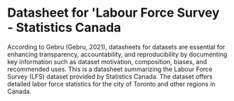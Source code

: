 # Datasheet for 'Labour Force Survey - Statistics Canada
According to Gebru (Gebru, 2021), datasheets for datasets are essential for enhancing transparency, accountability, and reproducibility  by documenting key information such as dataset motivation, composition, biases, and recommended uses. This is a datasheet summarizing the Labour Force Survey (LFS) dataset provided by Statistics Canada. The dataset offers detailed labor force statistics for the city of Toronto and other regions in Canada.

